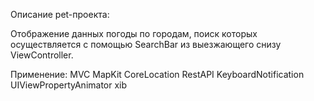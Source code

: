 Описание pet-проекта:

Отображение данных погоды по городам, поиск которых осуществляется с помощью SearchBar из выезжающего снизу ViewController.

Применение:
MVC
MapKit
CoreLocation
RestAPI
KeyboardNotification
UIViewPropertyAnimator
xib

